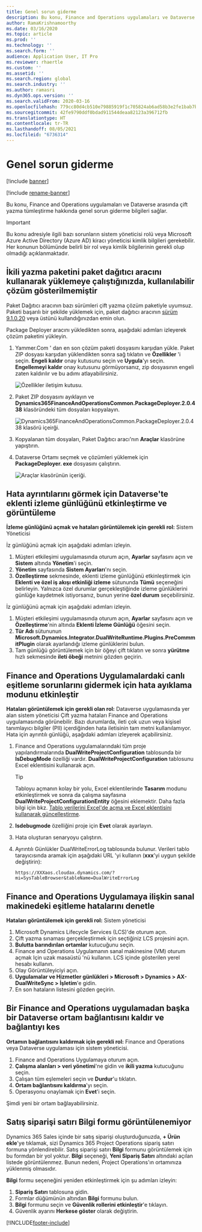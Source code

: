 ```yaml
---
title: Genel sorun giderme
description: Bu konu, Finance and Operations uygulamaları ve Dataverse arasında çift yazma tümleştirme hakkında genel sorun giderme bilgileri sağlar.
author: RamaKrishnamoorthy
ms.date: 03/16/2020
ms.topic: article
ms.prod: ''
ms.technology: ''
ms.search.form: ''
audience: Application User, IT Pro
ms.reviewer: rhaertle
ms.custom: ''
ms.assetid: ''
ms.search.region: global
ms.search.industry: ''
ms.author: ramasri
ms.dyn365.ops.version: ''
ms.search.validFrom: 2020-03-16
ms.openlocfilehash: 779cc80d4cb510e79885919f1c705824ab6ad58b3e2fe1bab7bbec0511d08951
ms.sourcegitcommit: 42fe9790ddf0bdad911544deaa82123a396712fb
ms.translationtype: HT
ms.contentlocale: tr-TR
ms.lasthandoff: 08/05/2021
ms.locfileid: "6736314"
---
```

# <a name="general-troubleshooting"></a>Genel sorun giderme

[!include [banner](../../includes/banner.md)]

[!include [rename-banner](~/includes/cc-data-platform-banner.md)]



Bu konu, Finance and Operations uygulamaları ve Dataverse arasında çift yazma tümleştirme hakkında genel sorun giderme bilgileri sağlar.

> [!IMPORTANT]
> Bu konu adresiyle ilgili bazı sorunların sistem yöneticisi rolü veya Microsoft Azure Active Directory (Azure AD) kiracı yöneticisi kimlik bilgileri gerekebilir. Her konunun bölümünde belirli bir rol veya kimlik bilgilerinin gerekli olup olmadığı açıklanmaktadır.

## <a name="when-you-try-to-install-the-dual-write-package-by-using-the-package-deployer-tool-no-available-solutions-are-shown"></a>İkili yazma paketini paket dağıtıcı aracını kullanarak yüklemeye çalıştığınızda, kullanılabilir çözüm gösterilmemiştir

Paket Dağıtıcı aracının bazı sürümleri çift yazma çözüm paketiyle uyumsuz. Paketi başarılı bir şekilde yüklemek için, paket dağıtıcı aracının [sürüm 9.1.0.20](https://www.nuget.org/packages/Microsoft.CrmSdk.XrmTooling.PackageDeployment.Wpf/9.1.0.20) veya üstünü kullandığınızdan emin olun.

Package Deployer aracını yükledikten sonra, aşağıdaki adımları izleyerek çözüm paketini yükleyin.

1. Yammer.Com ' dan en son çözüm paketi dosyasını karşıdan yükle. Paket ZIP dosyası karşıdan yüklendikten sonra sağ tıklatın ve **Özellikler** 'i seçin. **Engeli kaldır** onay kutusunu seçin ve **Uygula**'yı seçin. **Engellemeyi kaldır** onay kutusunu görmüyorsanız, zip dosyasının engeli zaten kaldırılır ve bu adımı atlayabilirsiniz.

    ![Özellikler iletişim kutusu.](media/unblock_option.png)

2. Paket ZIP dosyasını ayıklayın ve **Dynamics365FinanceAndOperationsCommon.PackageDeployer.2.0.438** klasöründeki tüm dosyaları kopyalayın.

    ![Dynamics365FinanceAndOperationsCommon.PackageDeployer.2.0.438 klasörü içeirği.](media/extract_package.png)

3. Kopyalanan tüm dosyaları, Paket Dağıtıcı aracı'nın **Araçlar** klasörüne yapıştırın. 
4. Dataverse Ortamı seçmek ve çözümleri yüklemek için **PackageDeployer. exe** dosyasını çalıştırın.

    ![Araçlar klasörünün içeriği.](media/paste_copied_files.png)

## <a name="enable-and-view-the-plug-in-trace-log-in-dataverse-to-view-error-details"></a><a id="enable-view-trace"></a>Hata ayrıntılarını görmek için Dataverse'te eklenti izleme günlüğünü etkinleştirme ve görüntüleme

**İzleme günlüğünü açmak ve hataları görüntülemek için gerekli rol:** Sistem Yöneticisi

İz günlüğünü açmak için aşağıdaki adımları izleyin.

1. Müşteri etkileşimi uygulamasında oturum açın, **Ayarlar** sayfasını açın ve **Sistem** altında **Yönetim**'i seçin.
2. **Yönetim** sayfasında **Sistem Ayarları**'nı seçin.
3. **Özelleştirme** sekmesinde, eklenti izleme günlüğünü etkinleştirmek için **Eklenti ve özel iş akışı etkinliği izleme** sütununda **Tümü** seçeneğini belirleyin. Yalnızca özel durumlar gerçekleştiğinde izleme günlüklerini günlüğe kaydetmek istiyorsanız, bunun yerine **özel durum** seçebilirsiniz.


İz günlüğünü açmak için aşağıdaki adımları izleyin.

1. Müşteri etkileşimi uygulamasında oturum açın, **Ayarlar** sayfasını açın ve **Özelleştirme**'nin altında **Eklenti İzleme Günlüğü** öğesini seçin.
2. **Tür Adı** sütununun **Microsoft.Dynamics.Integrator.DualWriteRuntime.Plugins.PreCommmitPlugin** olarak ayarlandığı izleme günlüklerini bulun.
3. Tam günlüğü görüntülemek için bir öğeyi çift tıklatın ve sonra **yürütme** hızlı sekmesinde **ileti öbeği** metnini gözden geçirin.

## <a name="enable-debug-mode-to-troubleshoot-live-synchronization-issues-in-finance-and-operations-apps"></a>Finance and Operations Uygulamalardaki canlı eşitleme sorunlarını gidermek için hata ayıklama modunu etkinleştir

**Hataları görüntülemek için gerekli olan rol:** Dataverse uygulamasında yer alan sistem yöneticisi Çift yazma hataları Finance and Operations uygulamasında görünebilir. Bazı durumlarda, ileti çok uzun veya kişisel tanımlayıcı bilgiler (PII) içerdiğinden hata iletisinin tam metni kullanılamıyor. Hata için ayrıntılı günlüğü, aşağıdaki adımları izleyerek açabilirsiniz.

1. Finance and Operations uygulamalarındaki tüm proje yapılandırmalarında **DualWriteProjectConfiguration** tablosunda bir **IsDebugMode** özelliği vardır. **DualWriteProjectConfiguration** tablosunu Excel eklentisini kullanarak açın.

    > [!TIP]
    > Tabloyu açmanın kolay bir yolu, Excel eklentilerinde **Tasarım** modunu etkinleştirmek ve sonra da çalışma sayfasına **DualWriteProjectConfigurationEntity** öğesini eklemektir. Daha fazla bilgi için bkz. [Tablo verilerini Excel'de açma ve Excel eklentisini kullanarak güncelleştirme](../../office-integration/use-excel-add-in.md).

2. **Isdebugmode** özelliğini proje için **Evet** olarak ayarlayın.
3. Hata oluşturan senaryoyu çalıştırın.
4. Ayrıntılı Günlükler DualWriteErrorLog tablosunda bulunur. Verileri tablo tarayıcısında aramak için aşağıdaki URL 'yi kullanın (**xxx**'yi uygun şekilde değiştirin):

    `https://XXXaos.cloudax.dynamics.com/?mi=SysTableBrowser&tableName=DualWriteErrorLog`

## <a name="check-synchronization-errors-on-the-virtual-machine-for-the-finance-and-operations-app"></a>Finance and Operations Uygulamaya ilişkin sanal makinedeki eşitleme hatalarını denetle

**Hataları görüntülemek için gerekli rol:** Sistem yöneticisi

1. Microsoft Dynamics Lifecycle Services (LCS)'de oturum açın.
2. Çift yazma sınaması gerçekleştirmek için seçtiğiniz LCS projesini açın.
3. **Bulutta barındırılan ortamlar** kutucuğunu seçin.
4. Finance and Operations Uygulamanın sanal makinesine (VM) oturum açmak Için uzak masaüstü 'nü kullanın. LCS içinde gösterilen yerel hesabı kullanın.
5. Olay Görüntüleyiciyi açın.
6. **Uygulamalar ve Hizmetler günlükleri \> Microsoft \> Dynamics \> AX-DualWriteSync \> İşletim**'e gidin.
7. En son hataların listesini gözden geçirin.

## <a name="unlink-and-link-another-dataverse-environment-from-a-finance-and-operations-app"></a>Bir Finance and Operations uygulamadan başka bir Dataverse ortam bağlantısını kaldır ve bağlantıyı kes

**Ortamın bağlantısını kaldırmak için gerekli rol:** Finance and Operations veya Dataverse uygulaması için sistem yöneticisi.

1. Finance and Operations Uygulamaya oturum açın.
2. **Çalışma alanları \> veri yönetimi**'ne gidin ve **ikili yazma** kutucuğunu seçin.
3. Çalışan tüm eşlemeleri seçin ve **Durdur**'u tıklatın.
4. **Ortam bağlantısını kaldırma**'yı seçin.
5. Operasyonu onaylamak için **Evet**'i seçin.

Şimdi yeni bir ortam bağlayabilirsiniz.

## <a name="unable-to-view-the-sales-order-line-information-form"></a>Satış siparişi satırı Bilgi formu görüntülenemiyor 

Dynamics 365 Sales içinde bir satış siparişi oluşturduğunuzda, **+ Ürün ekle**'ye tıklamak, sizi Dynamics 365 Project Operations sipariş satırı formuna yönlendirebilir. Satış siparişi satırı **Bilgi** formunu görüntülemek için bu formdan bir yol yoktur. **Bilgi** seçeneği, **Yeni Sipariş Satırı** altındaki açılan listede görüntülenmez. Bunun nedeni, Project Operations'ın ortamınıza yüklenmiş olmasıdır.

**Bilgi** formu seçeneğini yeniden etkinleştirmek için şu adımları izleyin:
1. **Sipariş Satırı** tablosuna gidin.
2. Formlar düğümünün altından **Bilgi** formunu bulun. 
3. **Bilgi** formunu seçin ve **Güvenlik rollerini etkinleştir**'e tıklayın. 
4. Güvenlik ayarını **Herkese göster** olarak değiştirin.


[!INCLUDE[footer-include](../../../../includes/footer-banner.md)]